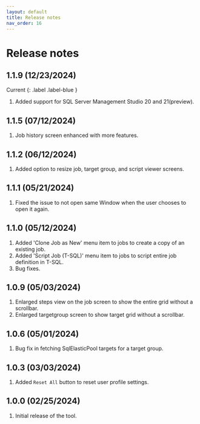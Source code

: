 ```yaml
---
layout: default
title: Release notes
nav_order: 16
---
```


# Release notes
## 1.1.9 (12/23/2024)
Current
{: .label .label-blue }
1. Added support for SQL Server  Management Studio 20 and 21(preview).


## 1.1.5 (07/12/2024)
1. Job history screen enhanced with more features.

## 1.1.2 (06/12/2024)
1. Added option to resize job, target group, and script viewer screens.

## 1.1.1 (05/21/2024)
1. Fixed the issue to not open same Window when the user chooses to open it again.   

## 1.1.0 (05/12/2024)
1. Added 'Clone Job as New' menu item to jobs to create a copy of an existing job.
2. Added 'Script Job (T-SQL)' menu item to jobs to script entire job definition in T-SQL.
3. Bug fixes.

## 1.0.9 (05/03/2024) 
1. Enlarged steps view on the job screen to show the entire grid without a scrollbar.
2. Enlarged targetgroup screen to show target grid without a scrollbar.
   
## 1.0.6 (05/01/2024) 
1. Bug fix in fetching SqlElasticPool targets for a target group. 

## 1.0.3 (03/03/2024) 
1. Added `Reset All` button to reset user profile settings.

## 1.0.0 (02/25/2024) 
1. Initial release of the tool.
